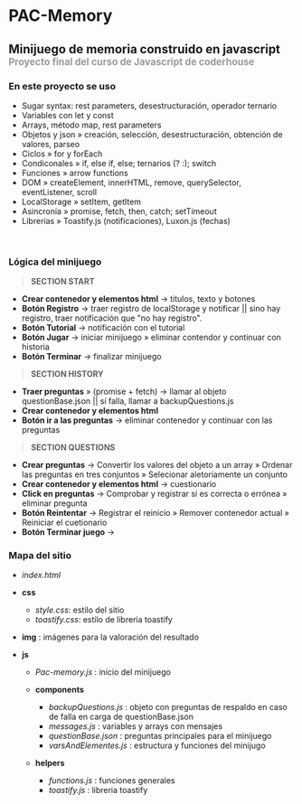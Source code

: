 # PAC-Memory
##  Minijuego de memoria construido en javascript <span style="color:#999; font-size:0.8em"> Proyecto final del curso de Javascript de coderhouse</span>

### En este proyecto se uso
- Sugar syntax: rest parameters, desestructuración, operador ternario
- Variables con let y const
- Arrays, método map, rest parameters
- Objetos y json » creación, selección, desestructuración, obtención de valores, parseo
- Ciclos » for y forEach
- Condiconales » if, else if, else; ternarios (? :); switch
- Funciones » arrow functions
- DOM » createElement, innerHTML, remove, querySelector, eventListener, scroll
- LocalStorage » setItem, getItem
- Asincronia » promise, fetch, then, catch; setTimeout
- Librerias » Toastify.js (notificaciones), Luxon.js (fechas)

<br/>

### Lógica del minijuego

> **SECTION START**
- **Crear contenedor y elementos html** → titulos, texto y botones 
- **Botón Registro** → traer registro de localStorage y notificar || sino hay registro, traer notificación que "no hay registro".
- **Botón Tutorial** → notificación con el tutorial
- **Botón Jugar** → iniciar minijuego » eliminar contendor y continuar con historia
- **Botón Terminar** → finalizar minijuego

> **SECTION HISTORY**
- **Traer preguntas** » (promise + fetch) → llamar al objeto questionBase.json || sí falla, llamar a backupQuestions.js
- **Crear contenedor y elementos html**
- **Botón ir a las preguntas** → eliminar contenedor y continuar con las preguntas

>**SECTION QUESTIONS**
- **Crear preguntas** → Convertir los valores del objeto a un array » Ordenar las preguntas en tres conjuntos » Selecionar aletoriamente un conjunto
- **Crear contenedor y elementos html** → cuestionario
- **Click en preguntas** → Comprobar y registrar sí es correcta o errónea » eliminar pregunta
- **Botón Reintentar** → Registrar el reinicio » Remover contenedor actual » Reiniciar el cuetionario
- **Botón Terminar juego** →


### Mapa del sitio

+ _index.html_

+ **css**
    - _style.css_: estilo del sitio
    - _toastify.css_: estilo de libreria toastify

+ **img** : imágenes para la valoración del resultado

+ **js**
    - _Pac-memory.js_ : inicio del minijuego

    - **components**
        - _backupQuestions.js_ : objeto con preguntas de respaldo en caso de falla en carga de questionBase.json
        - _messages.js_ : variables y arrays con mensajes
        - _questionBase.json_ : preguntas principales para el minijuego
        - _varsAndElementes.js_ : estructura y funciones del minijugo
    - **helpers**
        - _functions.js_ : funciones generales
        - _toastify.js_ : libreria toastify  
        
